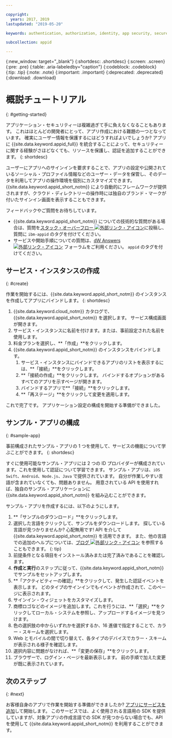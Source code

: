```yaml
---

copyright:
  years: 2017, 2019
lastupdated: "2019-05-20"

keywords: authentication, authorization, identity, app security, secure, development,

subcollection: appid

---
```


{:new_window: target="_blank"}
{:shortdesc: .shortdesc}
{:screen: .screen}
{:pre: .pre}
{:table: .aria-labeledby="caption"}
{:codeblock: .codeblock}
{:tip: .tip}
{:note: .note}
{:important: .important}
{:deprecated: .deprecated}
{:download: .download}

# 概説チュートリアル
{: #getting-started}

アプリケーション・セキュリティーは複雑過ぎて手に負えなくなることもあります。 これはほとんどの開発者にとって、アプリ作成における難題の一つとなっています。 確実にユーザー情報を保護するにはどうすればよいでしょうか? アプリに {{site.data.keyword.appid_full}} を統合することによって、セキュリティーに関する経験がさほどなくても、リソースを保護し、認証を追加することができます。
{: shortdesc}

ユーザーにアプリへのサインインを要求することで、アプリの設定や公開されているソーシャル・プロファイル情報などのユーザー・データを保管し、そのデータを利用してアプリの操作環境を個別にカスタマイズできます。 {{site.data.keyword.appid_short_notm}} により自動的にフレームワークが提供されますが、クラウド・ディレクトリーの操作時には独自のブランド・マークが付いたサインイン画面を表示することもできます。

フィードバックやご質問をお待ちしています。
* {{site.data.keyword.appid_short_notm}} についての技術的な質問がある場合は、質問を<a href="https://stackoverflow.com" target="_blank">スタック・オーバーフロー <img src="../../icons/launch-glyph.svg" alt="外部リンク・アイコン"></a>に投稿し、質問に `ibm-appid` のタグを付けてください。
* サービスや開始手順についての質問は、<a href="https://developer.ibm.com" target="_blank">dW Answers <img src="../../icons/launch-glyph.svg" alt="外部リンク・アイコン"></a> フォーラムをご利用ください。 `appid` のタグを付けてください。

## サービス・インスタンスの作成
{: #create}

作業を開始するには、{{site.data.keyword.appid_short_notm}} のインスタンスを作成してアプリにバインドします。
{: shortdesc}

1. {{site.data.keyword.cloud_notm}} カタログで、{{site.data.keyword.appid_short_notm}} を選択します。 サービス構成画面が開きます。
2. サービス・インスタンスに名前を付けます。または、事前設定された名前を使用します。
3. 料金プランを選択し、**「作成」**をクリックします。
4. {{site.data.keyword.appid_short_notm}} のインスタンスをバインドします。
    1. サービス・インスタンスにバインドできるアプリのリストを表示するには、**「接続」**をクリックします。
    2. **「接続の作成」**をクリックします。 バインドするオプションがあるすべてのアプリを示すページが開きます。
    3. バインドするアプリで**「接続」**をクリックします。
    4. **「再ステージ」**をクリックして変更を適用します。

これで完了です。 アプリケーション設定の構成を開始する準備ができました。

## サンプル・アプリの構成
{: #sample-app}

事前構成されたサンプル・アプリの 1 つを使用して、サービスの機能について学ぶことができます。
{: shortdesc}

すぐに使用可能なサンプル・アプリには 2 つの ID プロバイダーが構成されています。これを使用して認証について学習できます。 サンプル・アプリは、`iOS Swift`、`Android`、`Node.js`、`Java` で提供されています。 自分が作業しやすい言語が含まれていなくても、問題ありません。 用意されている API を使用すれば、独自のサンプル・アプリケーションに {{site.data.keyword.appid_short_notm}} を組み込むことができます。

サンプル・アプリを作成するには、以下のようにします。

1. **「サンプルのダウンロード」**をクリックします。
2. 選択した言語をクリックして、サンプルをダウンロードします。
  探している言語が見つかりませんか? 心配無用です! API を介して {{site.data.keyword.appid_short_notm}} を活用できます。 また、他の言語での追加のヘルプについては、<a href="https://www.ibm.com/blogs/bluemix/tag/app-id/" target="_blank">ブログ <img src="../../icons/launch-glyph.svg" alt="外部リンク・アイコン"></a> を参照することもできます。
  {: tip}
3. 前提条件となる項目をインストール済みまたは完了済みであることを確認します。
4. **作成と実行**のステップに従って、{{site.data.keyword.appid_short_notm}} でサンプルをセットアップします。
5. **「アクティビティーの確認」**をクリックして、発生した認証イベントを表示します。 どのタイプのサインインでもイベントが作成されて、このページに表示されます。
6. サインイン・ウィジェットをカスタマイズします。
  1. 商標ロゴなどのイメージを追加します。これを行うには、**「選択」**をクリックしてローカル・システムを参照し、アップロードするイメージを見つけます。
  2. 色の選択肢の中からいずれかを選択するか、16 進値で指定することで、カラー・スキームを選択します。
  3. Web とモバイルの間で切り替えて、各タイプのデバイスでカラー・スキームが表示される様子を確認します。
  4. 選択内容に問題がなければ、**「変更の保存」**をクリックします。
7. ブラウザーで、ログイン・ページを最新表示します。 前の手順で加えた変更が既に表示されています。


## 次のステップ
{: #next}

お客様自身のアプリで作業を開始する準備ができましたか? [アプリにサービスを追加](/docs/services/appid?topic=appid-web-apps#web-apps)して開始します。 このサービスでは、よく使用される言語用の SDK を提供していますが、対象アプリの作成言語での SDK が見つからない場合でも、API を使用して {{site.data.keyword.appid_short_notm}} を利用することができます。
